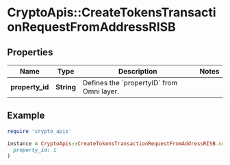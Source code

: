# CryptoApis::CreateTokensTransactionRequestFromAddressRISB

## Properties

| Name | Type | Description | Notes |
| ---- | ---- | ----------- | ----- |
| **property_id** | **String** | Defines the &#x60;propertyID&#x60; from Omni layer. |  |

## Example

```ruby
require 'crypto_apis'

instance = CryptoApis::CreateTokensTransactionRequestFromAddressRISB.new(
  property_id: 1
)
```

